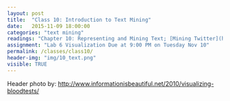 ```yaml
---
layout: post
title:  "Class 10: Introduction to Text Mining"
date:   2015-11-09 18:00:00
categories: "text mining"
readings: "Chapter 10: Representing and Mining Text; [Mining Twitter](https://rawgit.com/ptwobrussell/Mining-the-Social-Web-2nd-Edition/master/ipynb/html/__Chapter%201%20-%20Mining%20Twitter%20(Full-Text%20Sampler).html) (we will now cover second part)"
assignment: "Lab 6 Visualization Due at 9:00 PM on Tuesday Nov 10"
permalink: /classes/class10/
header-img: "img/10_text.png"
visible: TRUE
---
```





Header photo by: http://www.informationisbeautiful.net/2010/visualizing-bloodtests/
